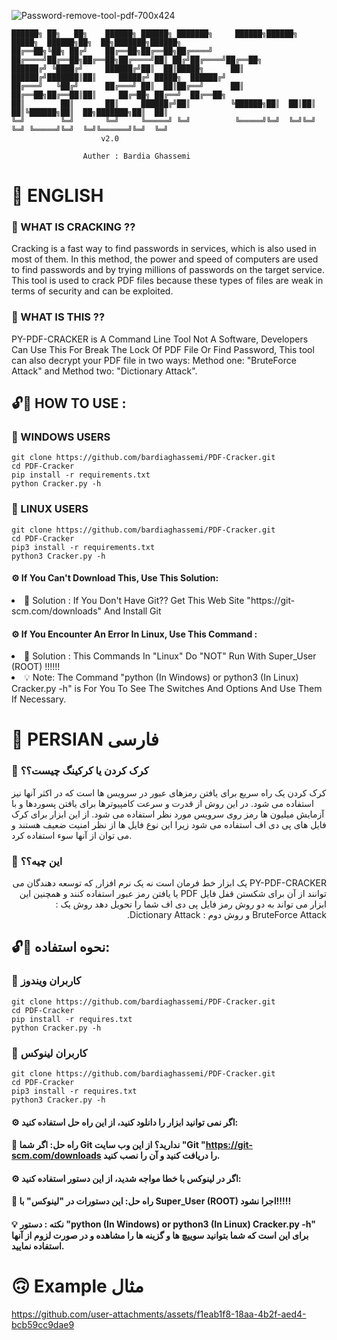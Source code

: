 <p align="center">
  
![Password-remove-tool-pdf-700x424](https://github.com/user-attachments/assets/20a1a129-3c2a-4920-877e-843b6dad1aed)

</p>

```
██████╗ ██╗   ██╗    ██████╗ ██████╗ ███████╗     ██████╗██████╗  █████╗  ██████╗██╗  ██╗███████╗██████╗ 
██╔══██╗╚██╗ ██╔╝    ██╔══██╗██╔══██╗██╔════╝    ██╔════╝██╔══██╗██╔══██╗██╔════╝██║ ██╔╝██╔════╝██╔══██╗
██████╔╝ ╚████╔╝     ██████╔╝██║  ██║█████╗      ██║     ██████╔╝███████║██║     █████╔╝ █████╗  ██████╔╝
██╔═══╝   ╚██╔╝      ██╔═══╝ ██║  ██║██╔══╝      ██║     ██╔══██╗██╔══██║██║     ██╔═██╗ ██╔══╝  ██╔══██╗
██║        ██║       ██║     ██████╔╝██║         ╚██████╗██║  ██║██║  ██║╚██████╗██║  ██╗███████╗██║  ██║
╚═╝        ╚═╝       ╚═╝     ╚═════╝ ╚═╝          ╚═════╝╚═╝  ╚═╝╚═╝  ╚═╝ ╚═════╝╚═╝  ╚═╝╚══════╝╚═╝  ╚═╝
                    v2.0

                Auther : Bardia Ghassemi
```

# 🎯 ENGLISH 

### 📌 WHAT IS CRACKING ??

Cracking is a fast way to find passwords in services, which is also used in most of them. In this method, the power and speed of computers are used to find passwords and by trying millions of passwords on the target service.
This tool is used to crack PDF files because these types of files are weak in terms of security and can be exploited.

### 📌 WHAT IS THIS ??

PY-PDF-CRACKER is A Command Line Tool Not A Software, Developers Can Use This For Break The Lock Of PDF File Or Find Password, This tool can also decrypt your PDF file in two ways: Method one: "BruteForce Attack" and Method two: "Dictionary Attack".

## 🔓🔐 HOW TO USE :

### 📢 WINDOWS USERS

```
git clone https://github.com/bardiaghassemi/PDF-Cracker.git
cd PDF-Cracker
pip install -r requirements.txt
python Cracker.py -h
```

### 📢 LINUX USERS

```
git clone https://github.com/bardiaghassemi/PDF-Cracker.git
cd PDF-Cracker
pip3 install -r requirements.txt
python3 Cracker.py -h
```

#### ⚙️ If You Can't Download This, Use This Solution:

<li>
  🧩 Solution : If You Don't Have Git?? Get This Web Site "https://git-scm.com/downloads" And Install Git
</li>


#### ⚙️ If You Encounter An Error In Linux, Use This Command : 

<li>
  🧩 Solution : This Commands In "Linux" Do "NOT" Run With Super_User (ROOT) !!!!!!
</li>

<li>
  💡 Note: The Command "python (In Windows) or python3 (In Linux) Cracker.py -h" is For You To See The Switches And Options And Use Them If Necessary.
</li>

# 🎯 PERSIAN فارسی

### 📌 کرک کردن یا کرکینگ چیست؟؟

کرک کردن یک راه سریع برای یافتن رمزهای عبور در سرویس ها است که در اکثر آنها نیز استفاده می شود. در این روش از قدرت و سرعت کامپیوترها برای یافتن پسوردها و با آزمایش میلیون ها رمز روی سرویس مورد نظر استفاده می شود.
از این ابزار برای کرک فایل های پی دی اف استفاده می شود زیرا این نوع فایل ها از نظر امنیت ضعیف هستند و می توان از آنها سوء استفاده کرد.

### 📌 این چیه؟؟

<p dir="rtl">
PY-PDF-CRACKER یک ابزار خط فرمان است نه یک نرم افزار, که توسعه دهندگان می توانند از آن برای شکستن قفل فایل PDF یا یافتن رمز عبور استفاده کنند و همچنین این ابزار می تواند به دو روش رمز فایل پی دی اف شما را تحویل دهد روش یک : BruteForce Attack و روش دوم : Dictionary Attack.
</p>

## 🔓🔐 نحوه استفاده:

### 📢 کاربران ویندوز

```
git clone https://github.com/bardiaghassemi/PDF-Cracker.git
cd PDF-Cracker
pip install -r requires.txt
python Cracker.py -h
```

### 📢 کاربران لینوکس

```
git clone https://github.com/bardiaghassemi/PDF-Cracker.git
cd PDF-Cracker
pip3 install -r requires.txt
python3 Cracker.py -h
```

#### ⚙️ اگر نمی توانید ابزار را دانلود کنید، از این راه حل استفاده کنید:

#### 🧩 راه حل: اگر شما Git ندارید؟ از این وب سایت "Git "https://git-scm.com/downloads را دریافت کنید و آن را نصب کنید.

#### ⚙️ اگر در لینوکس با خطا مواجه شدید، از این دستور استفاده کنید:

#### 🧩 راه حل: این دستورات در "لینوکس" با Super_User (ROOT) اجرا نشود!!!!!

#### 💡 نکته : دستور "python (In Windows) or python3 (In Linux) Cracker.py -h" برای این است که شما بتوانید سوییچ ها و گزینه ها را مشاهده و در صورت لزوم از آنها استفاده نمایید.

# 🙃 Example مثال

https://github.com/user-attachments/assets/f1eab1f8-18aa-4b2f-aed4-bcb59cc9dae9
